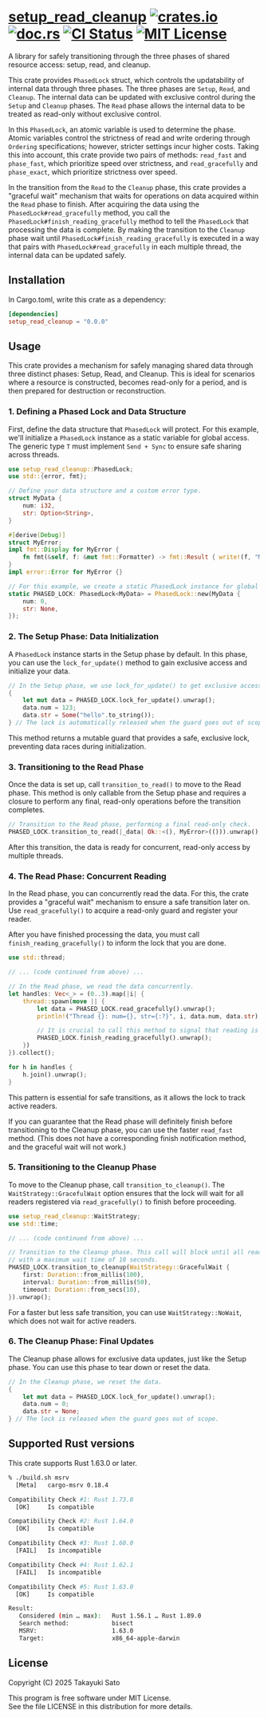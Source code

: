 # [setup_read_cleanup][repo-url] [![crates.io][cratesio-img]][cratesio-url] [![doc.rs][docrs-img]][docrs-url] [![CI Status][ci-img]][ci-url] [![MIT License][mit-img]][mit-url]

A library for safely transitioning through the three phases of shared resource access: setup, read, and cleanup.

This crate provides `PhasedLock` struct, which controls the updatability of internal data through three phases.
The three phases are `Setup`, `Read`, and `Cleanup`.
The internal data can be updated with exclusive control during the `Setup` and `Cleanup` phases.
The `Read` phase allows the internal data to be treated as read-only without exclusive control.

In this `PhasedLock`, an atomic variable is used to determine the phase.
Atomic variables control the strictness of read and write ordering through `Ordering` specifications; however, stricter settings incur higher costs.
Taking this into account, this crate provide two pairs of methods: `read_fast` and `phase_fast`, which prioritize speed over strictness, and `read_gracefully` and `phase_exact`, which prioritize strictness over speed.

In the transition from the `Read` to the `Cleanup` phase, this crate provides a "graceful wait" mechanism that waits for operations on data acquired within the `Read` phase to finish.
After acquiring the data using the `PhasedLock#read_gracefully` method, you call the `PhasedLock#finish_reading_gracefully` method to tell the `PhasedLock` that processing the data is complete.
By making the transition to the `Cleanup` phase wait until `PhasedLock#finish_reading_gracefully` is executed in a way that pairs with `PhasedLock#read_gracefully` in each multiple thread, the internal data can be updated safely.

## Installation

In Cargo.toml, write this crate as a dependency:

```toml
[dependencies]
setup_read_cleanup = "0.0.0"
```

## Usage

This crate provides a mechanism for safely managing shared data through three distinct phases: Setup, Read, and Cleanup.
This is ideal for scenarios where a resource is constructed, becomes read-only for a period, and is then prepared for destruction or reconstruction.

### 1. Defining a Phased Lock and Data Structure

First, define the data structure that `PhasedLock` will protect.
For this example, we'll initialize a `PhasedLock` instance as a static variable for global access.
The generic type `T` must implement `Send + Sync` to ensure safe sharing across threads.

```rust
use setup_read_cleanup::PhasedLock;
use std::{error, fmt};

// Define your data structure and a custom error type.
struct MyData {
    num: i32,
    str: Option<String>,
}

#[derive(Debug)]
struct MyError;
impl fmt::Display for MyError {
    fn fmt(&self, f: &mut fmt::Formatter) -> fmt::Result { write!(f, "MyError") }
}
impl error::Error for MyError {}

// For this example, we create a static PhasedLock instance for global access.
static PHASED_LOCK: PhasedLock<MyData> = PhasedLock::new(MyData {
    num: 0,
    str: None,
});
```

### 2. The Setup Phase: Data Initialization 

A `PhasedLock` instance starts in the Setup phase by default.
In this phase, you can use the `lock_for_update()` method to gain exclusive access and initialize your data.

```rust
// In the Setup phase, we use lock_for_update() to get exclusive access.
{
    let mut data = PHASED_LOCK.lock_for_update().unwrap();
    data.num = 123;
    data.str = Some("hello".to_string());
} // The lock is automatically released when the guard goes out of scope.
```

This method returns a mutable guard that provides a safe, exclusive lock, preventing data races during initialization.

### 3. Transitioning to the Read Phase

Once the data is set up, call `transition_to_read()` to move to the Read phase.
This method is only callable from the Setup phase and requires a closure to perform any final, read-only operations before the transition completes.

```rust
// Transition to the Read phase, performing a final read-only check.
PHASED_LOCK.transition_to_read(|_data| Ok::<(), MyError>(())).unwrap();
```

After this transition, the data is ready for concurrent, read-only access by multiple threads.

### 4. The Read Phase: Concurrent Reading

In the Read phase, you can concurrently read the data.
For this, the crate provides a "graceful wait" mechanism to ensure a safe transition later on.
Use `read_gracefully()` to acquire a read-only guard and register your reader.

After you have finished processing the data, you must call `finish_reading_gracefully()` to inform the lock that you are done.

```rust
use std::thread;

// ... (code continued from above) ...

// In the Read phase, we read the data concurrently.
let handles: Vec<_> = (0..3).map(|i| {
    thread::spawn(move || {
        let data = PHASED_LOCK.read_gracefully().unwrap();
        println!("Thread {}: num={}, str={:?}", i, data.num, data.str);

        // It is crucial to call this method to signal that reading is complete.
        PHASED_LOCK.finish_reading_gracefully().unwrap();
    })
}).collect();

for h in handles {
    h.join().unwrap();
}
```

This pattern is essential for safe transitions, as it allows the lock to track active readers.

If you can guarantee that the Read phase will definitely finish before transitioning to the Cleanup phase, you can use the faster `read_fast` method. (This does not have a corresponding finish notification method, and the graceful wait will not work.)

### 5. Transitioning to the Cleanup Phase

To move to the Cleanup phase, call `transition_to_cleanup()`.
The `WaitStrategy::GracefulWait` option ensures that the lock will wait for all readers registered via `read_gracefully()` to finish before proceeding.

```rust
use setup_read_cleanup::WaitStrategy;
use std::time;

// ... (code continued from above) ...

// Transition to the Cleanup phase. This call will block until all readers are finished,
// with a maximum wait time of 10 seconds.
PHASED_LOCK.transition_to_cleanup(WaitStrategy::GracefulWait {
    first: Duration::from_millis(100),
    interval: Duration::from_millis(50),
    timeout: Duration::from_secs(10),
}).unwrap();
```

For a faster but less safe transition, you can use `WaitStrategy::NoWait`, which does not wait for active readers.

### 6. The Cleanup Phase: Final Updates

The Cleanup phase allows for exclusive data updates, just like the Setup phase.
You can use this phase to tear down or reset the data.

```rust
// In the Cleanup phase, we reset the data.
{
    let mut data = PHASED_LOCK.lock_for_update().unwrap();
    data.num = 0;
    data.str = None;
} // The lock is released when the guard goes out of scope.
```

## Supported Rust versions

This crate supports Rust 1.63.0 or later.

```sh
% ./build.sh msrv
  [Meta]   cargo-msrv 0.18.4

Compatibility Check #1: Rust 1.73.0
  [OK]     Is compatible

Compatibility Check #2: Rust 1.64.0
  [OK]     Is compatible

Compatibility Check #3: Rust 1.60.0
  [FAIL]   Is incompatible

Compatibility Check #4: Rust 1.62.1
  [FAIL]   Is incompatible

Compatibility Check #5: Rust 1.63.0
  [OK]     Is compatible

Result:
   Considered (min … max):   Rust 1.56.1 … Rust 1.89.0
   Search method:            bisect
   MSRV:                     1.63.0
   Target:                   x86_64-apple-darwin
```

## License

Copyright (C) 2025 Takayuki Sato

This program is free software under MIT License.<br>
See the file LICENSE in this distribution for more details.


[repo-url]: https://github.com/sttk/setup_read_cleanup-rust
[cratesio-img]: https://img.shields.io/badge/crates.io-ver.0.0.0-fc8d62?logo=rust
[cratesio-url]: https://crates.io/crates/setup_read_cleanup
[docrs-img]: https://img.shields.io/badge/doc.rs-setup_read_cleanup-66c2a5?logo=docs.rs
[docrs-url]: https://docs.rs/setup_read_cleanup
[ci-img]: https://github.com/sttk/setup_read_cleanup-rust/actions/workflows/rust.yml/badge.svg?branch=main
[ci-url]: https://github.com/sttk/setup_read_cleanup-rust/actions?query=branch%3Amain
[mit-img]: https://img.shields.io/badge/license-MIT-green.svg
[mit-url]: https://opensource.org/licenses/MIT
